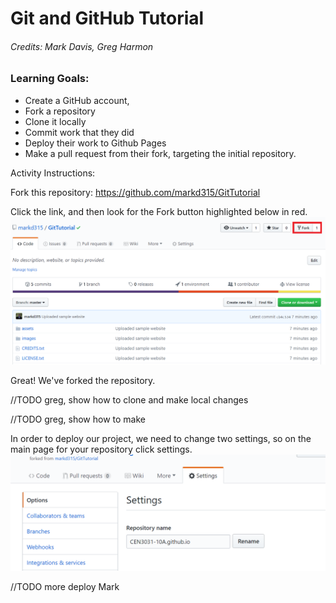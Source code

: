 # Git and GitHub Tutorial

###### Credits: Mark Davis, Greg Harmon

### Learning Goals:
* Create a GitHub account, 
* Fork a repository
* Clone it locally
* Commit work that they did
* Deploy their work to Github Pages
* Make a pull request from their fork, targeting the initial repository.

Activity Instructions:

Fork this repository: https://github.com/markd315/GitTutorial

Click the link, and then look for the Fork button highlighted below in red.
![Click the red button to fork the repository](/tutimg/fork.png)


Great! We've forked the repository.

//TODO greg, show how to clone and make local changes

//TODO greg, show how to make 

In order to deploy our project, we need to change two settings, so on the main page for your repository click settings.
![Change the name](/tutimg/pagesSetting1.png)

//TODO more deploy Mark

